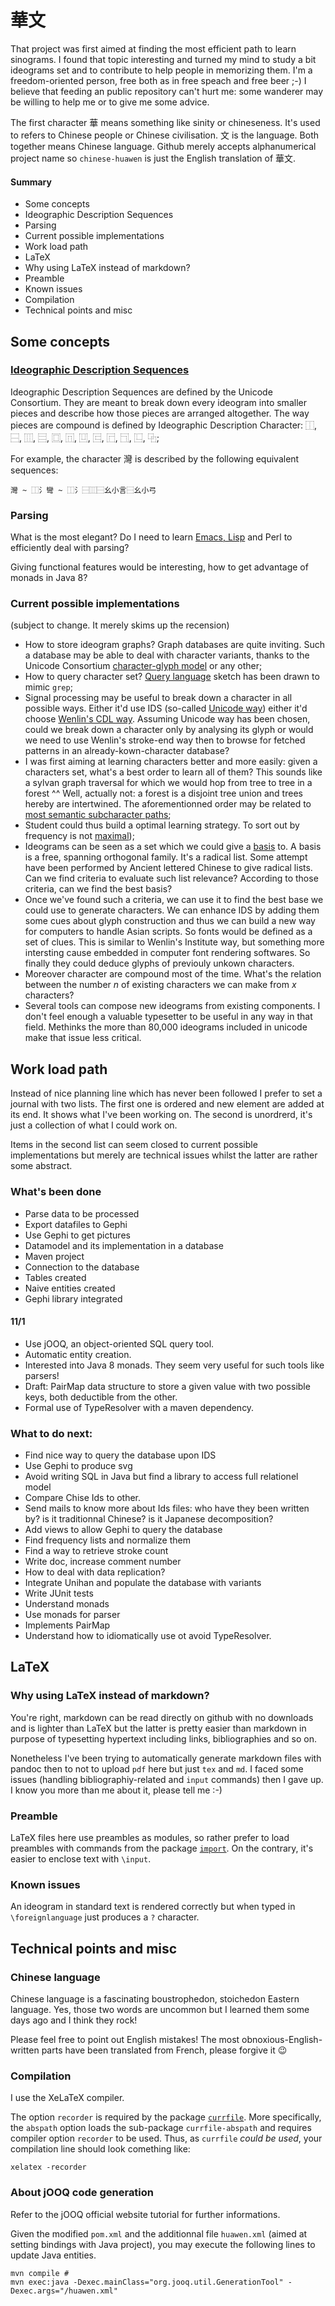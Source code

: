 # 華文

That project was first aimed at finding the most efficient path to learn sinograms. I found that topic interesting and turned my mind to study a bit ideograms set and to contribute to help people in memorizing them. I'm a freedom-oriented person, free both as in free speach and free beer ;-) I believe that feeding an public repository can't hurt me: some wanderer may be willing to help me or to give me some advice.

The first character 華 means something like sinity or chineseness. It's used to refers to Chinese people or Chinese civilisation. 文 is the language. Both together means Chinese language. Github merely accepts alphanumerical project name so `chinese-huawen` is just the English translation of 華文.

#### Summary

* Some concepts
 * Ideographic Description Sequences
 * Parsing
 * Current possible implementations
* Work load path
* LaTeX
 * Why using LaTeX instead of markdown?
 * Preamble
 * Known issues
 * Compilation
* Technical points and misc

## Some concepts

### [Ideographic Description Sequences](https://github.com/kawabata/ids)

Ideographic Description Sequences are defined by the Unicode Consortium. They are meant to break down every ideogram into smaller pieces and describe how those pieces are arranged altogether. The way pieces are compound is defined by Ideographic Description Character: ⿰, ⿱, ⿲, ⿳, ⿴, ⿵, ⿶, ⿷, ⿸, ⿹, ⿺, ⿻;

For example, the character 灣 is described by the following equivalent sequences:

`灣 ~ ⿰氵彎 ~ ⿰氵⿱⿲⿱幺小言⿱幺小弓`

### Parsing

What is the most elegant? Do I need to learn [Emacs, Lisp](https://github.com/kawabata/ids-edit) and Perl to efficiently deal with parsing?

Giving functional features would be interesting, how to get advantage of monads in Java 8?

### Current possible implementations
(subject to change. It merely skims up the recension)

* How to store ideogram graphs? Graph databases are quite inviting. Such a database may be able to deal with character variants, thanks to the Unicode Consortium  [character-glyph model](https://github.com/piotr2b/chinese-huawen/blob/master/refs/New%20Perspectives%20in%20Sinographic%20Language%20Processing%20through%20the%20Use%20of%20Character%20Structure.pdf) or any other;
* How to query character set? [Query language](https://github.com/piotr2b/chinese-huawen/blob/master/refs/A%20Structural%20Query%20System%20for%20Han%20Characters.pdf) sketch has been drawn to mimic `grep`;
* Signal processing may be useful to break down a character in all possible ways. Either it'd use IDS (so-called [Unicode way](https://en.wikipedia.org/wiki/Chinese_character_description_languages#Ideographic_Description_Sequences)) either it'd choose [Wenlin's CDL way](https://en.wikipedia.org/wiki/Chinese_character_description_languages#CDL). Assuming Unicode way has been chosen, could we break down a character only by  analysing its glyph or would we need to use Wenlin's stroke-end way then to browse for fetched patterns in an already-kown-character database?
* I was first aiming at learning characters better and more easily: given a characters set, what's a best order to learn all of them? This sounds like a sylvan  graph traversal for which we would hop from tree to tree in a forest ^^ Well, actually not: a forest is a disjoint tree union and trees hereby are intertwined. The aforementionned order may be related to [most semantic subcharacter paths](https://github.com/piotr2b/chinese-huawen/blob/master/refs/New%20Perspectives%20in%20Sinographic%20Language%20Processing%20through%20the%20Use%20of%20Character%20Structure.pdf);
* Student could thus build a optimal learning strategy. To sort out by frequency is not [maximal](https://github.com/piotr2b/chinese-huawen/blob/master/refs/Efficient%20learning%20strategy%20of%20Chinese%20characters%20based%20on%20network%20approach.pdf));
* Ideograms can be seen as a set which we could give a [basis](https://en.wikipedia.org/wiki/Basis_%28linear_algebra%29) to. A basis is a free, spanning orthogonal family. It's a radical list. Some attempt have been performed by Ancient lettered Chinese to give radical lists. Can we find criteria to evaluate such list relevance? According to those criteria, can we find the best basis?
* Once we've found such a criteria, we can use it to find the best base we could use to generate characters. We can enhance IDS by adding them some cues about glyph construction and thus we can build a new way for computers to handle Asian scripts. So fonts would be defined as a set of clues. This is similar to Wenlin's Institute way, but something more intersting cause embedded in computer font rendering softwares. So finally they could deduce glyphs of previouly unkown characters.
* Moreover character are compound most of the time. What's the relation between the number *n* of existing characters we can make from *x* characters?
* Several tools can compose new ideograms from existing components. I don't feel enough a valuable typesetter to be useful in any way in that field. Methinks the more than 80,000 ideograms included in unicode make that issue less critical.

## Work load path

Instead of nice planning line which has never been followed I prefer to set a journal with two lists. The first one is ordered and new element are added at its end. It shows what I've been working on. The second is unordrerd, it's just a collection of what I could work on.

Items in the second list can seem closed to current possible implementations but merely are technical issues whilst the latter are rather some abstract.

### What's been done

 * Parse data to be processed
 * Export datafiles to Gephi
 * Use Gephi to get pictures
 * Datamodel and its implementation in a database
 * Maven project
 * Connection to the database
 * Tables created
 * Naive entities created
 * Gephi library integrated

#### 11/1

 * Use jOOQ, an object-oriented SQL query tool.
 * Automatic entity creation.
 * Interested into Java 8 monads. They seem very useful for such tools like parsers!
 * Draft: PairMap data structure to store a given value with two possible keys, both deductible from the other.
 * Formal use of TypeResolver with a maven dependency.

### What to do next:

 * Find nice way to query the database upon IDS
 * Use Gephi to produce svg
 * Avoid writing SQL in Java but find a library to access full relationel model
 * Compare Chise Ids to other.
 * Send mails to know more about Ids files: who have they been written by? is it traditionnal Chinese? is it Japanese decomposition?
 * Add views to allow Gephi to query the database
 * Find frequency lists and normalize them
 * Find a way to retrieve stroke count
 * Write doc, increase comment number
 * How to deal with data replication?
 * Integrate Unihan and populate the database with variants
 * Write JUnit tests
 * Understand monads
 * Use monads for parser
 * Implements PairMap
 * Understand how to idiomatically use ot avoid TypeResolver.

## LaTeX

### Why using LaTeX instead of markdown?

You're right, markdown can be read directly on github with no downloads and is lighter than LaTeX but the latter is pretty easier than markdown in purpose of typesetting hypertext including links, bibliographies and so on.

Nonetheless I've been trying to automatically generate markdown files with pandoc then to not to upload `pdf` here but just `tex` and `md`. I faced some issues (handling bibliographiy-related and `input` commands) then I gave up. I know you more than me about it, please tell me :-)

### Preamble

LaTeX files here use preambles as modules, so rather prefer to load preambles with commands from the package [`import`](http://ctan.mines-albi.fr/macros/latex/contrib/import/import.pdf). On the contrary, it's easier to enclose text with `\input`.

### Known issues

An ideogram in standard text is rendered correctly but when typed in `\foreignlanguage` just produces a `?` character.

## Technical points and misc

### Chinese language

Chinese language is a fascinating boustrophedon, stoichedon Eastern language. Yes, those two words are uncommon but I learned them some days ago and I think they rock!

Please feel free to point out English mistakes! The most obnoxious-English-written parts have been translated from French, please forgive it 😉

### Compilation

I use the XeLaTeX compiler.

The option `recorder` is required by the package [`currfile`](http://www.ctan.org/tex-archive/macros/latex/contrib/currfile). More specifically, the `abspath` option loads the sub-package `currfile-abspath` and requires compiler option `recorder` to be used. Thus, as `currfile` *could be used*, your compilation line should look comething like:

```
xelatex -recorder
```


### About jOOQ code generation

Refer to the jOOQ official website tutorial for further informations.

Given the modified `pom.xml` and the additionnal file `huawen.xml` (aimed at setting bindings with Java project), you may execute the following lines to update Java entities.

```
mvn compile #
mvn exec:java -Dexec.mainClass="org.jooq.util.GenerationTool" -Dexec.args="/huawen.xml"
```
